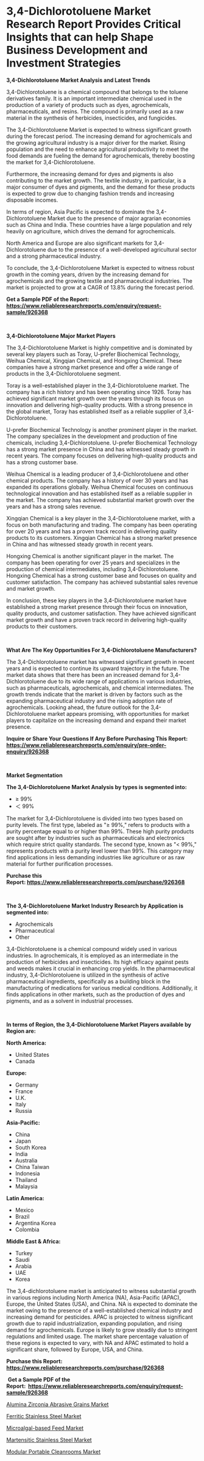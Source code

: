 <p><h1>3,4-Dichlorotoluene Market Research Report Provides Critical Insights that can help Shape Business Development and Investment Strategies</h1></p><p><strong>3,4-Dichlorotoluene Market Analysis and Latest Trends</strong></p>
<p><p>3,4-Dichlorotoluene is a chemical compound that belongs to the toluene derivatives family. It is an important intermediate chemical used in the production of a variety of products such as dyes, agrochemicals, pharmaceuticals, and resins. The compound is primarily used as a raw material in the synthesis of herbicides, insecticides, and fungicides.</p><p>The 3,4-Dichlorotoluene Market is expected to witness significant growth during the forecast period. The increasing demand for agrochemicals and the growing agricultural industry is a major driver for the market. Rising population and the need to enhance agricultural productivity to meet the food demands are fueling the demand for agrochemicals, thereby boosting the market for 3,4-Dichlorotoluene.</p><p>Furthermore, the increasing demand for dyes and pigments is also contributing to the market growth. The textile industry, in particular, is a major consumer of dyes and pigments, and the demand for these products is expected to grow due to changing fashion trends and increasing disposable incomes.</p><p>In terms of region, Asia Pacific is expected to dominate the 3,4-Dichlorotoluene Market due to the presence of major agrarian economies such as China and India. These countries have a large population and rely heavily on agriculture, which drives the demand for agrochemicals.</p><p>North America and Europe are also significant markets for 3,4-Dichlorotoluene due to the presence of a well-developed agricultural sector and a strong pharmaceutical industry.</p><p>To conclude, the 3,4-Dichlorotoluene Market is expected to witness robust growth in the coming years, driven by the increasing demand for agrochemicals and the growing textile and pharmaceutical industries. The market is projected to grow at a CAGR of 13.8% during the forecast period.</p></p>
<p><strong>Get a Sample PDF of the Report:&nbsp; <a href="https://www.reliableresearchreports.com/enquiry/request-sample/926368">https://www.reliableresearchreports.com/enquiry/request-sample/926368</a></strong></p>
<p>&nbsp;</p>
<p><strong>3,4-Dichlorotoluene Major Market Players</strong></p>
<p><p>The 3,4-Dichlorotoluene Market is highly competitive and is dominated by several key players such as Toray, U-prefer Biochemical Technology, Weihua Chemical, Xingqian Chemical, and Hongxing Chemical. These companies have a strong market presence and offer a wide range of products in the 3,4-Dichlorotoluene segment.</p><p>Toray is a well-established player in the 3,4-Dichlorotoluene market. The company has a rich history and has been operating since 1926. Toray has achieved significant market growth over the years through its focus on innovation and delivering high-quality products. With a strong presence in the global market, Toray has established itself as a reliable supplier of 3,4-Dichlorotoluene.</p><p>U-prefer Biochemical Technology is another prominent player in the market. The company specializes in the development and production of fine chemicals, including 3,4-Dichlorotoluene. U-prefer Biochemical Technology has a strong market presence in China and has witnessed steady growth in recent years. The company focuses on delivering high-quality products and has a strong customer base.</p><p>Weihua Chemical is a leading producer of 3,4-Dichlorotoluene and other chemical products. The company has a history of over 30 years and has expanded its operations globally. Weihua Chemical focuses on continuous technological innovation and has established itself as a reliable supplier in the market. The company has achieved substantial market growth over the years and has a strong sales revenue.</p><p>Xingqian Chemical is a key player in the 3,4-Dichlorotoluene market, with a focus on both manufacturing and trading. The company has been operating for over 20 years and has a proven track record in delivering quality products to its customers. Xingqian Chemical has a strong market presence in China and has witnessed steady growth in recent years.</p><p>Hongxing Chemical is another significant player in the market. The company has been operating for over 25 years and specializes in the production of chemical intermediates, including 3,4-Dichlorotoluene. Hongxing Chemical has a strong customer base and focuses on quality and customer satisfaction. The company has achieved substantial sales revenue and market growth.</p><p>In conclusion, these key players in the 3,4-Dichlorotoluene market have established a strong market presence through their focus on innovation, quality products, and customer satisfaction. They have achieved significant market growth and have a proven track record in delivering high-quality products to their customers.</p></p>
<p>&nbsp;</p>
<p><strong>What Are The Key Opportunities For 3,4-Dichlorotoluene Manufacturers?</strong></p>
<p><p>The 3,4-Dichlorotoluene market has witnessed significant growth in recent years and is expected to continue its upward trajectory in the future. The market data shows that there has been an increased demand for 3,4-Dichlorotoluene due to its wide range of applications in various industries, such as pharmaceuticals, agrochemicals, and chemical intermediates. The growth trends indicate that the market is driven by factors such as the expanding pharmaceutical industry and the rising adoption rate of agrochemicals. Looking ahead, the future outlook for the 3,4-Dichlorotoluene market appears promising, with opportunities for market players to capitalize on the increasing demand and expand their market presence.</p></p>
<p><strong>Inquire or Share Your Questions If Any Before Purchasing This Report: <a href="https://www.reliableresearchreports.com/enquiry/pre-order-enquiry/926368">https://www.reliableresearchreports.com/enquiry/pre-order-enquiry/926368</a></strong></p>
<p>&nbsp;</p>
<p><strong>Market Segmentation</strong></p>
<p><strong>The 3,4-Dichlorotoluene Market Analysis by types is segmented into:</strong></p>
<p><ul><li>≥ 99%</li><li>＜ 99%</li></ul></p>
<p><p>The market for 3,4-Dichlorotoluene is divided into two types based on purity levels. The first type, labeled as "≥ 99%," refers to products with a purity percentage equal to or higher than 99%. These high purity products are sought after by industries such as pharmaceuticals and electronics which require strict quality standards. The second type, known as "< 99%," represents products with a purity level lower than 99%. This category may find applications in less demanding industries like agriculture or as raw material for further purification processes.</p></p>
<p><strong>Purchase this Report:&nbsp;<a href="https://www.reliableresearchreports.com/purchase/926368">https://www.reliableresearchreports.com/purchase/926368</a></strong></p>
<p>&nbsp;</p>
<p><strong>The 3,4-Dichlorotoluene Market Industry Research by Application is segmented into:</strong></p>
<p><ul><li>Agrochemicals</li><li>Pharmaceutical</li><li>Other</li></ul></p>
<p><p>3,4-Dichlorotoluene is a chemical compound widely used in various industries. In agrochemicals, it is employed as an intermediate in the production of herbicides and insecticides. Its high efficacy against pests and weeds makes it crucial in enhancing crop yields. In the pharmaceutical industry, 3,4-Dichlorotoluene is utilized in the synthesis of active pharmaceutical ingredients, specifically as a building block in the manufacturing of medications for various medical conditions. Additionally, it finds applications in other markets, such as the production of dyes and pigments, and as a solvent in industrial processes.</p></p>
<p>&nbsp;</p>
<p><strong>In terms of Region, the 3,4-Dichlorotoluene Market Players available by Region are:</strong></p>
<p>
    <p> <strong> North America: </strong>
        <ul>
            <li>United States</li>
            <li>Canada</li>
        </ul>
        </p> 
    <p> <strong> Europe: </strong>
        <ul>
            <li>Germany</li>
            <li>France</li>
            <li>U.K.</li>
            <li>Italy</li>
            <li>Russia</li>
        </ul>
        </p> 
    <p> <strong> Asia-Pacific: </strong>
        <ul>
            <li>China</li>
            <li>Japan</li>
            <li>South Korea</li>
            <li>India</li>
            <li>Australia</li>
            <li>China Taiwan</li>
            <li>Indonesia</li>
            <li>Thailand</li>
            <li>Malaysia</li>
        </ul>
        </p> 
    <p> <strong> Latin America: </strong>
        <ul>
            <li>Mexico</li>
            <li>Brazil</li>
            <li>Argentina Korea</li>
            <li>Colombia</li>
        </ul>
        </p> 
    <p> <strong> Middle East & Africa: </strong>
        <ul>
            <li>Turkey</li>
            <li>Saudi</li>
            <li>Arabia</li>
            <li>UAE</li>
            <li>Korea</li>
        </ul>
    </p>
    </p>
<p><p>The 3,4-dichlorotoluene market is anticipated to witness substantial growth in various regions including North America (NA), Asia-Pacific (APAC), Europe, the United States (USA), and China. NA is expected to dominate the market owing to the presence of a well-established chemical industry and increasing demand for pesticides. APAC is projected to witness significant growth due to rapid industrialization, expanding population, and rising demand for agrochemicals. Europe is likely to grow steadily due to stringent regulations and limited usage. The market share percentage valuation of these regions is expected to vary, with NA and APAC estimated to hold a significant share, followed by Europe, USA, and China.</p></p>
<p><strong>Purchase this Report: <a href="https://www.reliableresearchreports.com/purchase/926368">https://www.reliableresearchreports.com/purchase/926368</a></strong></p>
<p>&nbsp;<strong>Get a Sample PDF of the Report:&nbsp;&nbsp;<a href="https://www.reliableresearchreports.com/enquiry/request-sample/926368">https://www.reliableresearchreports.com/enquiry/request-sample/926368</a></strong></p>
<p><strong></strong></p>
<p><p><a href="https://www.linkedin.com/pulse/alumina-zirconia-abrasive-grains-market-research-report/">Alumina Zirconia Abrasive Grains Market</a></p><p><a href="https://medium.com/@lylaberge1964/ferritic-stainless-steel-market-size-growth-forecast-2023-2030-8e2be14a0e23">Ferritic Stainless Steel Market</a></p><p><a href="https://www.linkedin.com/pulse/microalgal-based-feed-market-size-share-global-analysis-report/">Microalgal-based Feed Market</a></p><p><a href="https://medium.com/@jacesipes1996/martensitic-stainless-steel-market-size-growth-forecast-2023-2030-633fa72daa2e">Martensitic Stainless Steel Market</a></p><p><a href="https://www.linkedin.com/pulse/modular-portable-cleanrooms-market-size-share-amp-trends/">Modular Portable Cleanrooms Market</a></p></p>